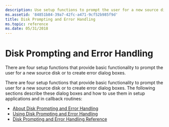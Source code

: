 ```yaml
---
description: Use setup functions to prompt the user for a new source disk or to create error dialog boxes.
ms.assetid: '84851b84-39a7-42fc-a471-9cf52b985f9d'
title: Disk Prompting and Error Handling
ms.topic: reference
ms.date: 05/31/2018
---
```


# Disk Prompting and Error Handling

There are four setup functions that provide basic functionality to prompt the user for a new source disk or to create error dialog boxes.

There are four setup functions that provide basic functionality to prompt the user for a new source disk or to create error dialog boxes. The following sections describe these dialog boxes and how to use them in setup applications and in callback routines:

-   [About Disk Prompting and Error Handling](about-disk-prompting-and-error-handling.md)
-   [Using Disk Prompting and Error Handling](using-disk-prompting-and-error-handling.md)
-   [Disk Prompting and Error Handling Reference](disk-prompting-and-error-handling-reference.md)

 

 



